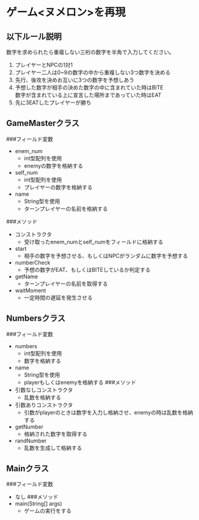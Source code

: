 # ゲーム<ヌメロン>を再現  
## 以下ルール説明  
数字を求められたら重複しない三桁の数字を半角で入力してください。 
1. プレイヤーとNPCの1対1  
2. プレイヤー二人は0~9の数字の中から重複しない3つ数字を決める  
3. 先行、後攻を決めお互いに3つの数字を予想しあう  
4. 予想した数字が相手の決めた数字の中に含まれていた時はBITE  
   数字が含まれている上に宣言した場所まであっていた時はEAT
5. 先に3EATしたプレイヤーが勝ち  
 
## GameMasterクラス  
###フィールド変数
- enem_num  
    - int型配列を使用
    - enemyの数字を格納する
- self_num  
    - int型配列を使用
    - プレイヤーの数字を格納する
- name
    - String型を使用
    - ターンプレイヤーの名前を格納する  

###メソッド
- コンストラクタ
    - 受け取ったenem_numとself_numをフィールドに格納する
- start
    - 相手の数字を予想させる、もしくはNPCがランダムに数字を予想する
- numberCheck
    -  予想の数字がEAT、もしくはBITEしているか判定する
- getName
    - ターンプレイヤーの名前を取得する
- waitMoment
    - 一定時間の遅延を発生させる

## Numbersクラス
###フィールド変数
- numbers
    - int型配列を使用
    - 数字を格納する
- name
    - String型を使用
    - playerもしくはenemyを格納する
###メソッド
- 引数なしコンストラクタ
    - 乱数を格納する
- 引数ありコンストラクタ
    - 引数がplayerのときは数字を入力し格納させ、enemyの時は乱数を格納する
- getNumber
    - 格納された数字を取得する
- randNumber
    - 乱数を生成して格納する
    
## Mainクラス
###フィールド変数 
- なし 
###メソッド  
- main(String[] args)
    - ゲームの実行をする
